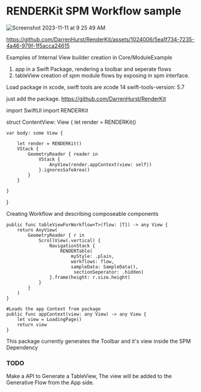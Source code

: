 # RENDERKit SPM Workflow sample

 
![Screenshot 2023-11-11 at 9 25 49 AM](https://github.com/DarrenHurst/RenderKit/assets/1024006/c3e4632a-4d0d-41ef-94e9-d999672133fd)



https://github.com/DarrenHurst/RenderKit/assets/1024006/5ea1f734-7235-4a46-979f-1f5acca24615



Examples of Internal View builder creation in Core/ModuleExample

1.  app in a Swift Package, rendering a toolbar and seperate flows
2.  tableView creation of spm module flows by exposing in spm interface.

Load package in xcode, swift tools are xcode 14 swift-tools-version: 5.7

just add the package. 
https://github.com/DarrenHurst/RenderKit

import SwiftUI
import RENDERKit

struct ContentView: View {
    let render = RENDERKit()
   
    var body: some View {
       
        let render = RENDERKit()
        VStack {
            GeometryReader { reader in
                VStack {
                    AnyView(render.appContext(view: self))
                }.ignoresSafeArea()
            }
        }
         
    }
}

Creating Workflow and describing composeable components

    public func tableViewForWorkflow<T>(flow: [T]) -> any View {
        return AnyView(
            GeometryReader { r in
                ScrollView(.vertical) {
                    NavigationStack {
                        RENDERTable( 
                            myStyle: .plain,
                            workflows: flow,
                            sampleData: SampleData(),
                             sectionSeperator: .hidden)
                    }.frame(height: r.size.height)
                }
            }
        )
    }
    
    #Loads the app Context from package
    public func appContext(view: any View) -> any View {
        let view = LoadingPage()
        return view
    }
This package currently generates the Toolbar and it's view inside the SPM Dependency

### TODO

Make a API to Generate a TableView,  The view will be added to the Generative Flow from the App side.

